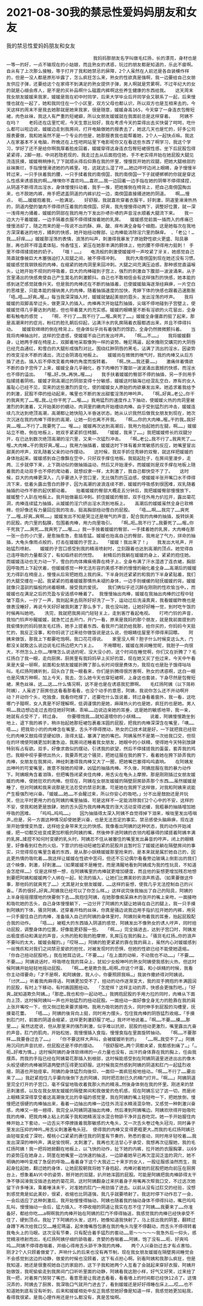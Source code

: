 # 2021-08-30我的禁忌性爱妈妈朋友和女友



我的禁忌性爱妈妈朋友和女友



                
									我妈妈那朋友名字叫做毛红扬，长的漂亮，身材也是一等一的好，一点不输现在的小姑娘，而且熟女的诱惑，玩过的朋友都是知道的，乐此不疲啊。自从有了上次那么接触，等于打开了我和她禁忌的屏障，2个人虽然在人前还是各自装模作样的，但是一没人都是原形毕露了，怎么疯狂怎么来，熟女的性欲真是强啊，我一边要给自己女朋友供应子弹，还要给这个在家得不到满足的熟女提供子弹，男人啊就是劳累啊，不过年纪大的女的就是心细会疼人，是不是的买补品啊什么磁震内裤啊这些养生健康的东西给我。　　这天周末我女朋友媛媛来我家，媛媛是我在初中时同学，后来大学毕业后开同学会又联系了一起，后来慢慢也就在一起了，她和我同住在一个小区里，双方父母也都认识，所以双方也是互相来去的。今天这样的周末不是我去她那就是她来我家，很是随意，媛媛身高165，今天穿了一身连衣包臀短裙，肉色丝袜，我这人有严重的短裙癖，所以女朋友媛媛就在我面前总是这样穿着。　　阿姨不在吗？　　老妈还在店里忙呢，今天生意比较好，我在考虑今天的菜得出去买快餐了呵呵，吃什么都可以啦边说，媛媛边走到我房间，打开电脑做她的报表去了，她这几天也是忙的，好多公司报表要做，我和她虽然不是一个专业的但是，她那报表我也能帮着她，2个人一起快点嘛。我这人在家基本不关电脑，昨晚还在上性吧网站里下电影呢你又在看这些东西了啊学习，我这个学习，学好了还不是给你啊我厚着脸皮回着，媛媛穿得这身连衣包臀短裙很性感，坐下后屁股包得紧紧得，2脚一翘，中间若隐若现的，我走过去从后面抱住她，手不老实得开始在她屁股大腿见流连抚摸，媛媛稍稍挣扎了下就顺从得后仰靠在我的怀里，慢慢拔开她的双腿，把她大腿根部的丝袜撕烂，手指慢慢滑进她的内裤里。哇，这就这么湿了哼……她边哼哼边闭上眼睛，身子慢慢半转过来，一只手扶着我的腰，一只手揉着我的南傍国，我的南傍国一下子就硬梆梆的你就是穿这么性感来诱惑我的啊……嘿嘿你不喜欢吗……喜欢……我一边回着一边手指在她的阴蒂不停得揉捏，从阴道不断得流出淫水，身体慢慢抖动着，我手一推，把她推倒在椅背上，把自己南傍国掏出来，也不脱她内裤，用手把遮盖阴道的内裤扒拉一边，南傍国直接捅进她的阴道。　　啊……慢点， 呃……媛媛抱着我，一脸满足。　　好舒服，我就喜欢穿着衣服干，好刺激，阴道里滑滑热热的，阴道内壁的皱肉不停得挤压着我的南傍国，好爽，我先慢慢得动两下，调整好位置，就一深一浅得用力捅着，媛媛的阴部在我的用力下发出扑哧扑哧的声音淫水顺着大腿流下来。　　我一边大力干着媛媛，一边手隔着衣服不停得揉按着她的乳房。　　媛媛感觉前面一插而入的疼痛已慢慢消却了，随之而来的是一阵说不出的酥、麻、酸、痒布满全身每个细胞。这是她每次在我地方深深着迷的地方，捅刺的快感，她开始扭动臀部，让肉棒能消除淫穴里的酥痒。 、「老公！…我……好痒……」媛媛那淫荡的表情，浪荡的叫声，刺激得我暴发了原始野性欲火更盛、阳具暴 胀，再也顾不得温柔体贴，怜香惜玉，紧压在她那丰满的胴体上，他的腰不停得用力挺刺！ 手里不停得揉搓她的奶子。　　「哦！……」　　电流般的刺激使媛媛哼一声咬紧了牙关，她感觉自己简直就像被巨大木塞强迫打入双腿之间，被不停得冲刺。　　我的大南傍国到现在她还没有习惯。　　媛媛感觉我钢铁般的肉棒，在缩紧的她肉洞里来回冲刺。大腿之间充满压迫感，那种感觉直逼喉头，让她开始不规则的呼吸着，巨大的肉棒碰到子宫上，强烈的刺激自下腹部一波波涌来。从子宫里涌出的快感竟使自己产生莫名的刺激颤抖。自己也不敢相信会有这样强烈的快感，她本能的感到迷茫感觉就像升天。但是我的肉棒还在不断的抽插着，已使媛媛脑海逐渐经麻痹，一片空白的思维里，只能本能的接纳男人的肉棒。随着抽插速度的加快，秀婷下体的快感也跟着迅速膨胀「唔…唔……好爽…喔…」每当我深深插入时，媛媛就皱起美丽的眉头，发出淫荡的哼声。　　我将媛媛的双脚高举过头，做更深入的插入。肉棒再次开始猛烈抽插，尖端不停地碰到子宫壁上，使媛媛觉得几乎要达到内脏，但也带着莫大的充实感。媛媛的眼睛里不断有淫欲的火花冒出，全身都有触电的感觉 。　　「啊，不行了……我不行了……喔…爽死了……」媛媛全身僵直的挺了起来，那是高潮来时的症兆，粉红的脸孔朝后仰起，沾满汗水的乳房隔着衣服都透出来，并且不停得抖动。　　媛媛软绵绵的倒在椅背上。但身体似乎尚有着强烈的馀韵，全身仍然微微颤抖着。　　当我将肉棒抽出时，这样的空虚感，使媛媛不由己的发出哼声。　　「啊……不……」　　我将媛媛翻身，让她两手撑在椅座上，双脚着地采取像狗一样的姿势。睡尼瑪逼，起來擼刚交媾完的大阴唇已经充血通红，和雪白的大腿形成强烈对比。围绕红肿阴唇的黑毛，沾满了流出的淫水，因姿势的改变淫水不断的涌出，流过会阴滴在地板上。　　媛媛尚在微微的喘气时，我的肉棒又从后方插了进去。插入后不停改变着肉棒的角度而旋转着。　　「啊…快……我还要……」　　激痛伴着情欲不断的自子宫传了上来，媛媛全身几乎融化，吞下肉棒的下腹部一波波涌出震撼的快感，而淫水也不停的溢出。　　「喔…好…快…再快…喔……」　　我手扶着媛媛的臀部不停的抽插，另一手则用手指揉搓着阴核。媛媛才刚高潮过的阴部变得十分敏感，媛媛这时脑海已经混乱空白，原有的女人羞耻心已经不见，突来的这些激烈的变化，使的媛媛女人原始的肉欲暴发出来。她追求着我给予的刺激，屁股不停的扭动起来，嘴里也不断的发出甜蜜淫荡的呻吟声。　　「啊…好爽…老公…你干的我爽死了……喔…我…让你干死了……喔……」我用猛烈的速度作上下抽动，使媛媛火热的肉洞里被激烈的刺激着，又开始美妙的蠕动，肉洞里的嫩肉开始缠绕肉棒。由于受到猛烈的冲击，媛媛连续几次达到绝顶高潮，高潮都让她快陷入半昏迷状态。她从认识我然后做我女朋友到现在，她次次沉迷在我的肉棒下得到的高潮，让她一刻也离不开我。　　「啊……你的大肉棒…喔…干的我…我好爽……喔……不行了…我要死了…… 喔……」媛媛再次达到高潮后，我用力抬起她的左腿，啊……」媛媛站立不稳，倒在地板上，她双手紧紧抓住椅脚。　　「媛媛，我来了……」我把媛媛修长的双腿分开，在已达到数次绝顶高潮的淫穴里，又来一次猛烈冲击。　　「啊…老公…我不行了…我爽死了……喔…大肉棒…干的我好爽…喔……」我用力抽插着，媛媛这时下体有着非常敏感的反应，她嘴里冒出甜美的哼声，双乳随着父亲的动作摆动。　　这时候，我双手抓住秀婷的双臀，就这样把媛媛的身体抬起来。媛媛感到自己像飘在空中，只好双手撑住地板。我挺起肚子，在房间里漫步，走两、三步就停下来，上下跳动似的做抽插运动，然后又开始漫步。而媛媛则是双手撑在地板上随着我的走动双手也不停的爬动着，就想奴隶一样，太刺激了，我自己都快受不了了。　　这时候，巨大的肉棒更深入，几乎要进入子宫口里，无比强烈的压迫感，使媛媛半张开嘴口水不停得流下来，低着头露出雪白的脖子，因为高潮的波浪连续不断，媛媛的呼吸感到很困难，双乳随着抽插的动作不断的起伏颤动着。　　抬着媛媛的臀部大概走五分钟后，我把媛媛臀部慢慢放下，媛媛整个人趴在地板上。我开始做最后冲刺。抓住媛媛的臀部，双手往外用力扒拉开，露出菊花洞，肉棒连续猛力抽插，从媛媛的淫穴挤出淫水流到地板上。　　高潮后的媛媛虽然全身已软棉棉，但好像还有力量回应我的攻击，挺高胸部扭动雪白的屁股。　　「唔……啊……我完了……爽死了……喔…好爽…爽啊……」媛媛发出不知是哭泣还是喘气的声音，配合我的肉棒的抽插，旋转妖美的屁股。肉穴里的黏膜，包围着肉棒，用力向里吸引。　　「啊…呃…我不行了…我要死了……喔…你干死我了……爽死……我爽死了……喔……」我一手按着媛媛的臀部，一手揉着她的乳房，大肉棒在那一张一合的小穴里，是愈抽愈急，愈插愈猛。媛媛也抬高自己的臀部，我用足了气力，拼命的抽插，大龟头像雨点般的，打击在媛媛的子宫上。　　「媛媛！我出来了！」　　我发出大吼声，开始猛烈喷射。　　媛媛的子宫口感受到我的精液喷射时，立刻跟着也达到高潮的顶点。她觉得自己连呼吸的力量都没了，有如临终前的恍惚。　　射精后的我躺在媛媛的身上，紧紧的抱住她。而媛媛连动也无力动一下，雪白的肉体瘫痪倚靠在椅子上，全身布满了汗水湿透了连衣裙，胸部因呼吸而上下起伏着，但媛媛感觉一种无法形容的美感不断的慢慢的融化着全身……高潮后的媛媛无力得趴在椅座上，慢慢从后背把她抱上我的床。下半身则还紧紧的和我的下半身紧贴着，我们的大腿交缠在一起。我紧紧的抱着媛媛那情热未褪的身体，一边手则缓缓的轻抚媛媛的背。媛媛就像只温驯的猫般的闭着眼睛，接受我的爱抚。　　我们俩似乎还沉醉在刚刚的性欢愉当中。，而媛媛也在满足之后的充盈与安适感中睡着了。 我慢慢抽出肉棒，媛媛在我抽出肉棒的过程中轻皱下眉头，一拧了一声，我则起来去厕所好好洗了一下，运动过后洗澡真爽，我看媛媛昨晚也是做表没睡好，再说今天好好被我刺激了那么多下，我也没叫她，让她好好睡一觉，到时吃午饭的时候再叫她吧。　　洗完，我就把我房间门轻轻关上，走到客厅看起电视。　　叮咚门铃的声音，我怕门铃声吵醒媛媛，就急忙过去开门，开门一看，原来是我妈的那个朋友，就是我前面提到的我偷情到的妈妈朋友毛红扬，她手上提着东西，看我开门就扔给我那，给你买的，你妈妈今天挺忙的，我反正没事，和你妈说了过来给你做饭说是这么说，但眼睛往屋里不停得来回瞟。　　阿姨来做饭，那我上下都要吃饱啊。我口花花得说。　　家里没人啊？胆子什么时候变这么大，门都没关就敢这么说边说毛红扬边把大门关上。　　不用瞟啦，媛媛在房间睡觉呢，我胆子一向很大，不然怎么上你……嘿嘿怎么说话的呢，没大没小的，这个时间在睡觉啊，你们又在折腾了？毛红扬白了我一眼，走向厨房。厨房里有我妈妈早上买好的菜，现在她又买了些过来，今天中午看来是大餐一顿啊，前面和女朋友媛媛折腾了那么长时间很是费体力，我现在也是肚子饿得咕咕叫。毛红扬阿姨听到，回头白了我一眼看来，你们是折腾得很厉害啊，熟女的诱惑啊，这白一眼也是风情万种啊，加上今天，我去，怎么她今天也穿短裙啊，上身这也套装，下身尽然是包臀短裙，黑色丝袜，这……这……什么情况啊，这不是也是在诱惑我犯罪啊。　　毛红扬阿姨（以下简称阿姨），人虽进了厨房但这看看那看看，也没个动手的意思，阿姨，我说你怎么还不开动啊开动？开动你个头，吃独食，我看你吃撑了，还要吃什么饭说着，转过身看着窗外，我一看，这吃哪门子醋啊，女人真是不好理解啊，低调谨慎的是她，麻辣热火的也是她，疯狂的也是她。男人啊……我边想边走过去抱住她好阿姨，乖嘛……边说边亲她的耳垂，这是她的敏感地带，我一亲，她就有点受不了，转过身。　　你要喂饱我……就知道喂你的小妖精……　　说着，阿姨慢慢跪坐到地上，退下我的裤子，稍许抬起她那短裙包裹着浑圆的屁股，把我的肉棒深深含在嘴里，「噢……唔……」把我软小的的肉棒含在嘴里，舌头不停得搅动，熟女的口技术就是好，一下就把我已经软化的肉棒又鼓捣得坚硬如铁，涨得太猛，塞满了她的嘴巴。阿姨虽然不是第一次给我口交，但现在的环境使阿姨更加刺激急迫，我房间还睡着我女朋友，她眼中的小妖精，使得她今天特别放肆特别有占有欲。双手，好像求救似的摆动，引诱我的欲望，然后不停揉搓我的蛋蛋，套弄我的鸡巴。我眼中视乎要喷出热火，我要弄死这个骚货，把她征服在我的胯下，看着她在胯下舔弄我的肉棒，女朋友在我房间，神经刺激得我肉棒又大了一圈，把她嘴巴塞得呜呜直响。　　在阿姨发出呻吟的可爱嘴里，故意不按她的规律，凶猛的抽插肉棒。不久後，阿姨屈服在我的暴力动作下。阿姨眼角含着泪珠，但把嘴唇闭紧夹住肉棒，用舌尖在龟头上摩擦。那是刚刚插过女朋友媛媛的肉棒，使她狂欢的肉棒。但现在，阿姨在女朋友媛媛的隔壁厨房舔弄那个东西……虽然媛媛是睡了，但对阿姨和我来说那是无法忍受的禁忌刺激。可是她在我胯下这样做，对我和阿姨来说能产生极强烈地兴奋。「媛媛……她……不会醒过来，所以你安心的吸吧。」分不出是鼓励还是开玩笑，但比平时更用力的在阿姨的嘴里抽插，可是这样不一定能消除我们2个心中的不安，这样的不安，使我和她更是放肆，她的舌头因为我肉棒再度的涨大活动变得迟缓，我粗暴的抽插增加她呼吸的困难。　　「呜呜…呜呜……」　　因为抽插得太深入阿姨不自觉得掉下泪来，喉咙里发出唔咽声…但是，另一方面这种情况却使她更兴奋，也是无法否定的事实。禁忌感使头脑麻痹，现在逐渐开始慢慢变热度，这样给全身带来无比的快感。我像看出阿姨的这种状态，我的动作开始减缓，把一切都交给变成更加积极的阿姨的嘴，然後伸手进阿姨的衣领内粗暴得的揉搓着阿姨丰满的乳房…揉捏不知何时变硬的乳头时，阿姨忍不住从被塞住的嘴里发出鼻音的哼声，闭上的眼精里，好像看到红色的火焰，下意识的扭动短裙包紧的屁股并且暂时忘了媛媛还躺在隔壁房间的事实，只觉得现在嘴里含着的东西，是从那小妖精媛媛那里抢来的，是本来就是属於她自己的，因此更热情的吸吮着……我这样让媛媛在性欲中苦闷，但还不忘记偶尔看看旁边玻璃上倒影出的我们这个映像，刺激，好刺激……（如果媛媛不是睡觉，而是清醒地看到阿姨成为我的性玩具，不知道会怎麽样……）仅是这样想一想，在阿姨嘴里的肉棒就更增加硬度，而且他的妄想更增加残忍地想到要把阿姨和媛媛两个人绑在一起，轮流的插入，让她们比赛美妙的浪声燕语。（如果要做这件事，那他妈的就爽死了……）尤其是对女朋友媛媛，……这样的妄想，使我几乎无法控制自己的兴奋…「弄的很好…好爽…阿姨我已经可以了你怎么样…」这样说完後我抽出了自己的阳具，阿姨的上半身摇摇摆摆地的快要倒下去……我抱住阿姨，在她那像痴呆麻木的张开的嘴上亲吻，一面接吻和吸吮她的舌头，自己身体慢慢躺下，一边分开了阿姨的大腿让她骑在自己的腿上，我一只手摸到阿姨的下体，骚货阿姨，还穿着开档的丝袜，你真是骚边说我边用手指扒拉开她的内裤，用另一只手握住自己的肉棒，准备插入自己的阿姨的身体里时，阿姨则亲吻着我的耳垂，抬起屁股配合我的动作。　　「唔……」被粗大的东西插入阴道的感觉，阿姨发出不像熟女的诱人哼声，同时扭动屁股，调整身体的位置，好像能更舒服一些。　　「啊……」完全插进去，达到子宫口时，阿姨发出极度感动和满足的声音，火热的脸和我的脸摩擦，乳房压在我的胸上。「骚货毛红扬…你的浪声不要叫的太大，媛媛会醒的。」「哎呀……」阿姨的脸更紧紧的靠在我的肩上，虽然内心对媛媛感到一丝愧疚和对我们之间禁忌爱欲的担忧，对被发现时的恐惧，但她的性欲已经不能使她退缩…「你自己扭动屁股吧。」我在她耳边说…「不要……」「在上面的动嘛，不动我也不动……」「不要……不要……」阿姨说话时，呼吸喷在我的耳朵上，犹如少女般呻吟的熟女阿姨使我感到火热，但这时候阿姨开始轻轻地摇动屁股。　　「啊……老是欺负我…呃啊…你这个坏蛋，和小妖精的时候，我看你主动得要命」「才不是啊，和阿姨做，我人小，你要照顾我嘛…」我装作撒娇得对阿姨说。　　「讨厌……」听着我肉麻得话，阿姨更加受不了，扭动的动作逐渐变大，我的双手拥抱的丰满圆润的屁股，有时上下移动，有时画圆圈扭动。　　「怎麽样？这样主动的弄，快感会更强烈吧。」「好爽…就知道欺负阿姨…」「那麽…我也和你一起动吧…」我拥抱屁股的手用力拉的同时，肉棒从下面向上顶，这时候阿姨叫一声也开始猛烈的扭动屁股。一面扭动一面好像全身无力的脸靠在我的肩上张开嘴咬一下，但又侧过脸来要求接吻。我用力吸吮她的舌头，同时伸手到屁股的沟槽里，抚摸菊花蕾。　　「唔……」阿姨的後背向上挺，同时用力摆头，包住我肉棒的阴唇猛烈收缩…「手摸到肛门时，前面的阴道会缩紧，这样更刺激舒服了吧…」我坏坏地说着…「啊……不要……摸……那里……」虽然这麽说，但从那里来的强烈剌激，似乎难以抗拒，屁股的扭动更激烈，嘴里露出亢奋的声音。肛门的肌肉，开始松弛，我慢慢插入食指，慢慢食指在里面旋转抽动。　　「啊……不要那样……我要昏过去了……」　　「你不要这样大声叫，会被媛媛听到的」　　「……啊…我受不了…」阿姨用沉闷的声音抗拒，但屁股还是不停的摆动。　　「很舒服吧…两个洞都夹紧，我都感到痛了…」「…呃…好难为情…」这时候阿姨的身体软绵绵的一点力量也没有，出汗的身体靠在我的胸上，任由我摆弄。而我的手指已经在阿姨菊花那插入到根部，这时候能感受到在阿姨阴道里进进出出的像木头般坚硬的肉棒被阴道两壁挤压得更加舒服。这时候我突然感到阿姨的阴道和肛门一起猛烈收缩，阴道也开始痉挛。阿姨的身体猛烈向後仰，一面仰一面疯狂般地扭动…「啊……不行了……要出来了……」我赶紧抱住几乎要向後倒下去的阿姨，同时把忍耐已久的精门打开…「啊……」阿姨阴道里完全打开的子宫口，毫不保留地吸收着我那火热的精液…然後身体倒在我的怀里。刚进来的禁忌刺激感，以及在我女朋友媛媛的隔壁房间和我做爱的危机感，现在阿姨忘记了这一切，而是闭上眼精深深得享受着这高潮後无比的幸福的感觉里，我在阿姨的嘴上轻轻吻一下，把她放倒，慢慢把还很硬的肉棒抽出来，看着一边抽出肉棒一边往外流淫水精液混杂物，又感觉一种刺激兴奋感，肉棒又一翘一翘得，我完全从阿姨阴道抽出肉棒，然后凑到阿姨嘴边。阿姨欢欣得开始吸吮我的肉棒，把我肉棒上粘上的属于我和她精液淫水混合物舔干净并且吞吃完。她一手开始握住肉棒开始上下套动，一边舌尖不停撩拨着我那敏感的大龟头，又一次舌头卷过龟头冠沟，同时鼻子里发出压抑的呻吟…用舌尖刺激著龟头冠， 使得我的肉棒又变得更粗更大…而我的毛红扬阿姨已由轻啜变成了深吮，樱桃小口紧紧的裹住我的阴茎有节奏的，熟悉的套动，同时用牙轻咬着……我发出深深的呻吟声，满足愉悦啊，太刺激了。我再也无法甘心于承受，我想再次征服她，我的毛红扬阿姨！我一把将她掀翻在地板上，以飞快的动作，扯下她的内裤，拉开她的衣服胸罩，以69的姿势压在她身上，阴茎在她嘴里一边快速的抽送，一边舔着她早已再次湿润泛滥的洞穴，她不明确的呻吟变成了急促的呼吸……看着身下这个大我近二十来岁的女人，一股征服感油然而生，我起身拉起她，翻过她的身体，让她屁股朝我将她下身抱起，肉棒对着她的屁股把她向前压在厨房台上，想象着AV片中的姿势，掰开她的双腿，扒开她浑圆的屁股。可能是阿姨把我肉棒舔得太干净不够润滑我没插进去她的菊花洞，这时阿姨翻身过来拱着身子用嘴再次帮我口交，不过这次她留下许多唾沫，乘着唾沫未干，对准她的肛门一用劲插了进去。以前从没有过肛交的经验，没想到感觉竟是如此美妙，很紧，收缩也比阴道强，我几乎就要喷射了。我这时停下动作忍了一会，一会后适应了这种刺激后，我开始慢慢得抽动，阿姨也随着我的抽动身体不停得抖动，嘴巴呜呜乱叫，慢慢抽动一会后，猛力插入，不停收缩的阴道让我实在忍不住了阿姨……我要来了……你准备好，都给你吃……a啊啊我的肉棒开始在阿姨的肛门不停得抽送，我感觉我的肉棒已经快承受不住了，硬到顶点。我扯了下阿姨的头发，这时，她像知道我快射了，马上拔出我的阴茎，翻转过身蹲下再次给我口交……睡尼瑪逼，起來擼嘴唇包裹在我的龟头沟里不停翻动，而舌头不停得转着我龟头上的马眼。这次没有节奏，只有配合着手猛烈的套动……恩～～～～～我急外后一仰头，感觉精液喷射而出，毛红扬阿姨仔细的舔吸着，贪婪的吞咽着……阿姨，饱了没有……呃，好爽呜呜……阿姨不停得吞咽着，并细心得用舌头舔干净我的肉棒。　　两个人兴奋劲过去才有点害怕，刚才2个人只顾着做爱了，声响什么的后来也没有再节制，现在我女朋友媛媛在隔壁房间睡觉会不会感觉到这边的动静，做爱的时候也没顾着，这下有点担心啊。别看阿姨和我那么疯狂，但是我知道，她还是很重视她自己的家庭的，这下子我和她两个人互看了会就起来穿好衣服，阿姨开始做饭，我呢偷偷走到我房间门口听听里面的动静，阿姨看我这胆小样，好气又好笑，过来扭了我一把，对着房门努努了嘴巴，看意思是让我进去看看，看看墙上的时间都已经快12点了。这情况弄的，阿姨去了厨房，我深吸口气就开门进去了，看到媛媛还是好好得睡在床上……哎……也不知道她到底有没有听到，后来和媛媛相处中反正我感觉她好像是知道一样，我感觉她更加粘我，看得我很紧。是我心理作用还是什么都没有，真是苦恼啊。 
									
								
            

